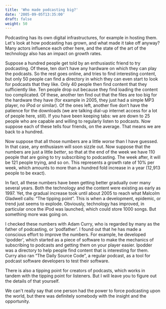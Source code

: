 ```yaml
---
title: 'Who made podcasting big?'
date: '2005-09-05T13:35:00'
draft: false
weight: 50
---
```

Podcasting has its own digital infrastructures, for example in hosting them.
Let's look at how podcasting has grown, and what made it take off anyway?
Many actors influence each other here, and the state of the art of the technology also has an impact on growth rates.

Suppose a hundred people get told by an enthusiastic friend to try podcasting.
Of these, ten don’t have any hardware on which they can play the podcasts.
So the rest goes online, and tries to find interesting content, but only 50 people can find a directory in which they can even start to look for podcasts that they like. Only 40 people then find content that they sufficiently like.
Ten people drop out because they find loading the content too complicated. Of these, another ten find out that the files are too big for the hardware they have (for example in 2005, they just had a simple MP3 player, no iPod or similar).
Of the ones left, another five don’t have the patience for the downloads (we are talking dial-up internet access for a lot of people here, still).
If you have been keeping tabs: we are down to 25 people who are capable and willing to regularly listen to podcasts. Now suppose each of these tells four friends, on the average. That means we are back to a hundred.

Now suppose that all those numbers are a little _worse_ than I have guessed. In that case, any enthusiasm will soon sizzle out.
Now suppose that the numbers are just a little _better_, so that at the end of the week we have 110 people that are going to try subscribing to podcasting. The week after, it will be 121 people trying, and so on. This represents a growth rate of 10% per week, which amounts to more than a hundred fold increase in a year (12,913 people to be exact).

In fact, all these numbers have been getting better gradually over many several years.
Both the technology and the content were existing as early as 1997. Yet, the gradual increase took until about 2005 to reach what Malcolm Gladwell calls: “The tipping point”.
This is when a development, epidemic, or trend just seems to explode.
Obviously, technology has improved, in particular once the iPod was launched, which could store 1000 songs. But something more was going on.

I checked these numbers with Adam Curry, who is regarded by many as the father of podcasting, or 'podfather'.
I found out that he has made a conscious effort to improve the numbers. For example, he developed 'ipodder', which started as a piece of software to make the mechanics of subscribing to podcasts and getting them on your player easier. Ipodder was a directory to help people find content that is interesting for them. Curry also ran “The Daily Source Code”, a regular podcast, as a tool for podcast software developers to test their software.

There is also a tipping point for creators of podcasts, which works in tandem with the tipping point for listeners.
But I will leave you to figure out the details of that yourself.

We can't really say that one person had the power to force podcasting upon the world, but there was definitely somebody with the insight and the opportunity.
